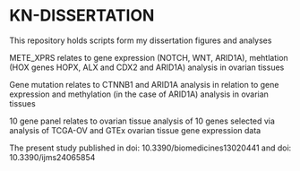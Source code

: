 # KN-DISSERTATION
This repository holds scripts form my dissertation figures and analyses

METE_XPRS relates to gene expression (NOTCH, WNT, ARID1A), mehtlation (HOX genes HOPX, ALX and CDX2 and ARID1A) analysis in ovarian tissues

Gene mutation relates to CTNNB1 and ARID1A analysis in relation to gene expression and methylation (in the case of ARID1A) analysis  in ovarian tissues

10 gene panel relates to ovarian tissue analysis of 10 genes selected via analysis of TCGA-OV and GTEx ovarian tissue gene expression data

The present study published in doi: 10.3390/biomedicines13020441 and doi: 10.3390/ijms24065854
